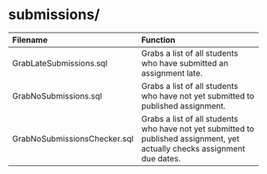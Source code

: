 # submissions/ #

| Filename                     | Function                                                                                                                   |
|:-----------------------------|:---------------------------------------------------------------------------------------------------------------------------|
| GrabLateSubmissions.sql      | Grabs a list of all students who have submitted an assignment late.                                                        |
| GrabNoSubmissions.sql        | Grabs a list of all students who have not yet submitted to published assignment.                                           |
| GrabNoSubmissionsChecker.sql | Grabs a list of all students who have not yet submitted to published assignment, yet actually checks assignment due dates. |
